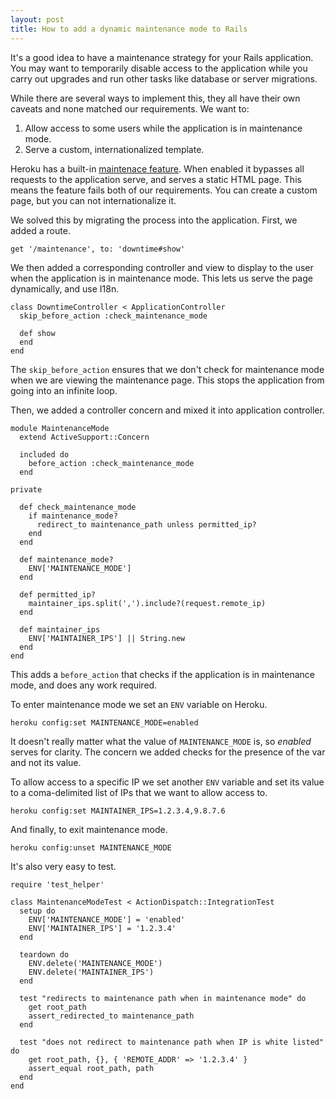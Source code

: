 ```yaml
---
layout: post
title: How to add a dynamic maintenance mode to Rails
---
```


It's a good idea to have a maintenance strategy for your Rails application. You may want to temporarily disable access to the application while you carry out upgrades and run other tasks like database or server migrations.

While there are several ways to implement this, they all have their own caveats and none matched our requirements. We want to:

1. Allow access to some users while the application is in maintenance mode.
2. Serve a custom, internationalized template.

Heroku has a built-in [maintenace feature][1]. When enabled it bypasses all requests to the application serve, and serves a static HTML page. This means the feature fails both of our requirements. You can create a custom page, but you can not internationalize it.

We solved this by migrating the process into the application. First, we added a route.


````
get '/maintenance', to: 'downtime#show'
````

We then added a corresponding controller and view to display to the user when the application is in maintenance mode. This lets us serve the page dynamically, and use I18n.

````
class DowntimeController < ApplicationController
  skip_before_action :check_maintenance_mode

  def show
  end
end
````

The `skip_before_action` ensures that we don't check for maintenance mode when we are viewing the maintenance page. This stops the application from going into an infinite loop.

Then, we added a controller concern and mixed it into application controller.

````
module MaintenanceMode
  extend ActiveSupport::Concern

  included do
    before_action :check_maintenance_mode
  end

private

  def check_maintenance_mode
    if maintenance_mode?
      redirect_to maintenance_path unless permitted_ip?
    end
  end

  def maintenance_mode?
    ENV['MAINTENANCE_MODE']
  end

  def permitted_ip?
    maintainer_ips.split(',').include?(request.remote_ip)
  end

  def maintainer_ips
    ENV['MAINTAINER_IPS'] || String.new
  end
end
````

This adds a `before_action` that checks if the application is in maintenance mode, and does any work required.

To enter maintenance mode we set an `ENV` variable on Heroku.

````
heroku config:set MAINTENANCE_MODE=enabled
````

It doesn't really matter what the value of `MAINTENANCE_MODE` is, so *enabled* serves for clarity. The concern we added checks for the presence of the var and not its value.

To allow access to a specific IP we set another `ENV` variable and set its value to a coma-delimited list of IPs that we want to allow access to.

````
heroku config:set MAINTAINER_IPS=1.2.3.4,9.8.7.6
````

And finally, to exit maintenance mode.


````
heroku config:unset MAINTENANCE_MODE
````

It's also very easy to test.

````
require 'test_helper'

class MaintenanceModeTest < ActionDispatch::IntegrationTest
  setup do
    ENV['MAINTENANCE_MODE'] = 'enabled'
    ENV['MAINTAINER_IPS'] = '1.2.3.4'
  end

  teardown do
    ENV.delete('MAINTENANCE_MODE')
    ENV.delete('MAINTAINER_IPS')
  end

  test "redirects to maintenance path when in maintenance mode" do
    get root_path
    assert_redirected_to maintenance_path
  end

  test "does not redirect to maintenance path when IP is white listed" do
    get root_path, {}, { 'REMOTE_ADDR' => '1.2.3.4' }
    assert_equal root_path, path
  end
end
````

[1]: https://devcenter.heroku.com/articles/maintenance-mode